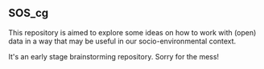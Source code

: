 ## SOS_cg

This repository is aimed to explore some ideas on how to work with (open) data in a way that may be useful in our socio-environmental context.

It's an early stage brainstorming repository. Sorry for the mess!
